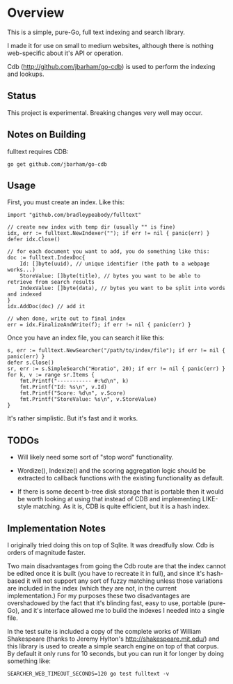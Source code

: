 Overview
========

This is a simple, pure-Go, full text indexing and search library.

I made it for use on small to medium websites, although there is nothing web-specific about it's API or operation.

Cdb (http://github.com/jbarham/go-cdb) is used to perform the indexing and lookups.

Status
------

This project is experimental.  Breaking changes very well may occur.

Notes on Building
--------

fulltext requires CDB:

	go get github.com/jbarham/go-cdb

Usage
------

First, you must create an index.  Like this:

	import "github.com/bradleypeabody/fulltext"

	// create new index with temp dir (usually "" is fine)
	idx, err := fulltext.NewIndexer(""); if err != nil { panic(err) }
	defer idx.Close()

	// for each document you want to add, you do something like this:
	doc := fulltext.IndexDoc{
		Id: []byte(uuid), // unique identifier (the path to a webpage works...)
		StoreValue: []byte(title), // bytes you want to be able to retrieve from search results
		IndexValue: []byte(data), // bytes you want to be split into words and indexed
	}
	idx.AddDoc(doc) // add it

	// when done, write out to final index
	err = idx.FinalizeAndWrite(f); if err != nil { panic(err) }

Once you have an index file, you can search it like this:

	s, err := fulltext.NewSearcher("/path/to/index/file"); if err != nil { panic(err) }
	defer s.Close()
	sr, err := s.SimpleSearch("Horatio", 20); if err != nil { panic(err) }
	for k, v := range sr.Items {
		fmt.Printf("----------- #:%d\n", k)
		fmt.Printf("Id: %s\n", v.Id)
		fmt.Printf("Score: %d\n", v.Score)
		fmt.Printf("StoreValue: %s\n", v.StoreValue)
	}

It's rather simplistic.  But it's fast and it works.

TODOs
-----

* Will likely need some sort of "stop word" functionality.

* Wordize(), Indexize() and the scoring aggregation logic should be extracted to callback functions with the existing functionality as default.

* If there is some decent b-tree disk storage that is portable then it would be worth looking at using that instead of CDB and implementing LIKE-style matching.  As it is, CDB is quite efficient, but it is a hash index.


Implementation Notes
--------------------

I originally tried doing this on top of Sqlite.  It was dreadfully slow.  Cdb is orders of magnitude faster.

Two main disadvantages from going the Cdb route are that the index cannot be edited once it is built (you have to recreate it in full), and since it's hash-based it will not support any sort of fuzzy matching unless those variations are included in the index (which they are not, in the current implementation.)   For my purposes these two disadvantages are overshadowed by the fact that it's blinding fast, easy to use, portable (pure-Go), and it's interface allowed me to build the indexes I needed into a single file.

In the test suite is included a copy of the complete works of William Shakespeare (thanks to Jeremy Hylton's http://shakespeare.mit.edu/) and this library is used to create a simple search engine on top of that corpus.  By default it only runs for 10 seconds, but you can run it for longer by doing something like:

	SEARCHER_WEB_TIMEOUT_SECONDS=120 go test fulltext -v
